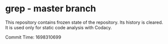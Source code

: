 # grep - master branch

This repository contains frozen state of the repository.
Its history is cleared. It is used only for static code
analysis with Codacy.

Commit Time: 1698310699